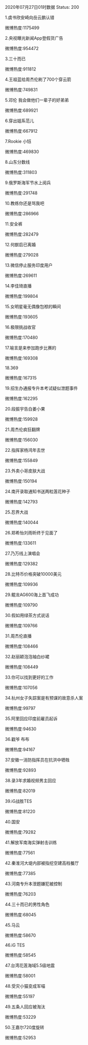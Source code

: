 2020年07月27日01时数据
Status: 200

1.虞书欣安崎向岳云鹏认错

微博热度:1175499

2.央视曝光新闻App登假货广告

微博热度:954472

3.三十而已

微博热度:911812

4.王祖蓝给周杰伦刷了700个穿云箭

微博热度:749831

5.邓伦 我会做他们一辈子的好弟弟

微博热度:689921

6.穿出姐系范儿

微博热度:667912

7.Rookie 小钰

微博热度:469830

8.山东分数线

微博热度:311803

9.俄罗斯海军节水上阅兵

微博热度:291748

10.教练你还是骂我吧

微博热度:286966

11.安全裤

微博热度:282479

12.何猷启已离婚

微博热度:279028

13.微信停止服务印度用户

微博热度:269611

14.李佳琦直播

微博热度:199804

15.女明星毫无偶像包袱的瞬间

微博热度:193605

16.极限挑战收官

微博热度:170480

17.喻言是来参加跑步比赛的

微博热度:169308

18.369

微博热度:167315

19.招生办通报专升本考试疑似泄题事件

微博热度:162295

20.段振宇告白姜小果

微博热度:159928

21.周杰伦疯狂翻牌

微博热度:156030

22.指挥家杨鸿年去世

微博热度:155849

23.外卖小哥皮肤大战

微博热度:150194

24.南开录取通知书送两粒莲花种子

微博热度:142793

25.忍界大战

微博热度:140044

26.郑希怡刘雨昕终于见面了

微博热度:133611

27.乃万线上演唱会

微博热度:129382

28.比特币价格突破10000美元

微博热度:109936

29.鲲龙AG600海上首飞成功

微博热度:109790

30.假如用绿茶方式说话

微博热度:109766

31.周杰伦直播

微博热度:108466

32.赵丽颖泡泡袖白纱裙

微博热度:108449

33.你可以找到更好的工作

微博热度:107056

34.杭州女子失踪案是有预谋的故意杀人案

微博热度:99797

35.阿里回应印度前雇员起诉

微博热度:94630

36.戳爷 布布

微博热度:94167

37.安徽一消防指挥员在抗洪中牺牲

微博热度:92893

38.录3年求婚视频男主回应

微博热度:82019

39.iG战胜TES

微博热度:81220

40.国安

微博热度:79282

41.解放军南海实弹射击训练

微博热度:77561

42.秦淮河大堤内部被指挖空建高档餐厅

微博热度:77385

43.河南专升本泄题嫌犯被控制

微博热度:76203

44.三十而已的男性角色

微博热度:68045

45.马云

微博热度:58670

46.iG TES

微博热度:58545

47.台湾花莲海域5.5级地震

微博热度:58001

48.受灾小猫变成军喵

微博热度:55197

49.五条人回应被淘汰

微博热度:53229

50.王嘉尔720度旋转

微博热度:52953


